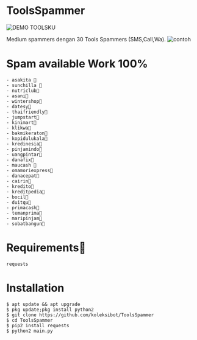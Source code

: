 # ToolsSpammer
![DEMO TOOLSKU](https://user-images.githubusercontent.com/94370774/147890656-95196a75-dd62-4971-b4ed-4e0cc48dfa8e.jpg)

Medium spammers dengan 30 Tools Spammers (SMS,Call,Wa).
![contoh](https://user-images.githubusercontent.com/94370774/148019133-bf4b82b4-089c-47f7-a220-099f9959e516.png)

# Spam available Work 100%
```
- asakita 👻
- sunchilla 👻
- nutriclub👻
- asani👻
- wintershop👻
- datesy👻
- thaifriendly👻
- jumpstart👻
- kinimart👻
- klikwa👻
- bakmikeraton👻
- kopidulukala👻
- kredinesia👻
- pinjamindo👻
- uangpintar👻
- danafix👻
- maucash 👻
- omamoriexpress👻
- danacepat👻
- cairin👻
- kredito👻
- kreditpedia👻
- bocil👻
- duitqu👻
- primacash👻
- temanprima👻
- maripinjam👻
- sobatbangun👻
```
# Requirements📌
```
requests
```
# Installation
```
$ apt update && apt upgrade
$ pkg update;pkg install python2
$ git clone https://github.com/koleksibot/ToolsSpammer
$ cd ToolsSpammer
$ pip2 install requests
$ python2 main.py
```
